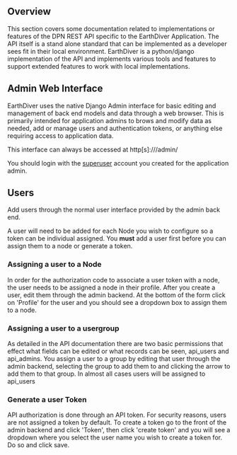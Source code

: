 ## Overview
This section covers some documentation related to implementations or features of the DPN REST API specific to the EarthDiver Application.  The API itself is a stand alone standard that can be implemented as a developer sees fit in their local environment.  EarthDiver is a python/django implementation of the API and implements various tools and features to support extended features to work with local implementations.

## Admin Web Interface
EarthDiver uses the native Django Admin interface for basic editing and management of back end models and data through a web browser.  This is primarily intended for application admins to brows and modify data as needed, add or manage users and authentication tokens, or anything else requiring access to application data.

This interface can always be accessed at http[s]://<application root url>/admin/

You should login with the [superuser](https://docs.djangoproject.com/en/dev/ref/django-admin/#createsuperuser) account you created for the application admin.

## Users
Add users through the normal user interface provided by the admin back end.

A user will need to be added for each Node you wish to configure so a token can be individual assigned.  You **must** add a user first before you can assign them to a node or generate a token.

### Assigning a user to a Node
In order for the authorization code to associate a user token with a node, the user needs to be assigned a node in their profile.   After you create a user, edit them through the admin backend.  At the bottom of the form click on 'Profile' for the user and you should see a dropdown box to assign them to a node.

### Assigning a user to a usergroup
As detailed in the API documentation there are two basic permissions that effect what fields can be edited or what records can be seen, api_users and api_admins.  You assign a user to a group by editing that user through the admin backend, selecting the group to add them to and clicking the arrow to add them to that group.  In almost all cases users will be assigned to api_users

### Generate a user Token
API authorization is done through an API token.  For security reasons, users are not assigned a token by default.  To create a token go to the front of the admin backend and click 'Token', then click 'create token' and you will see a dropdown where you select the user name you wish to create a token for.  Do so and click save.